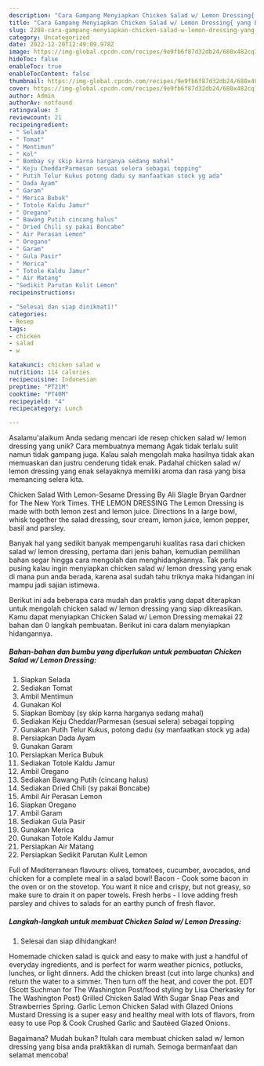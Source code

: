 ```yaml
---
description: "Cara Gampang Menyiapkan Chicken Salad w/ Lemon Dressing{ yang Enak Banget"
title: "Cara Gampang Menyiapkan Chicken Salad w/ Lemon Dressing{ yang Enak Banget"
slug: 2208-cara-gampang-menyiapkan-chicken-salad-w-lemon-dressing-yang-enak-banget
category: Uncategorized
date: 2022-12-20T12:49:09.978Z
image: https://img-global.cpcdn.com/recipes/9e9fb6f87d32db24/680x482cq70/chicken-salad-w-lemon-dressing-foto-resep-utama.jpg
hideToc: false
enableToc: true
enableTocContent: false
thumbnail: https://img-global.cpcdn.com/recipes/9e9fb6f87d32db24/680x482cq70/chicken-salad-w-lemon-dressing-foto-resep-utama.jpg
cover: https://img-global.cpcdn.com/recipes/9e9fb6f87d32db24/680x482cq70/chicken-salad-w-lemon-dressing-foto-resep-utama.jpg
author: Admin
authorAv: notfound
ratingvalue: 3
reviewcount: 21
recipeingredient:
- " Selada"
- " Tomat"
- " Mentimun"
- " Kol"
- " Bombay sy skip karna harganya sedang mahal"
- " Keju CheddarParmesan sesuai selera sebagai topping"
- " Putih Telur Kukus potong dadu sy manfaatkan stock yg ada"
- " Dada Ayam"
- " Garam"
- " Merica Bubuk"
- " Totole Kaldu Jamur"
- " Oregano"
- " Bawang Putih cincang halus"
- " Dried Chili sy pakai Boncabe"
- " Air Perasan Lemon"
- " Oregano"
- " Garam"
- " Gula Pasir"
- " Merica"
- " Totole Kaldu Jamur"
- " Air Matang"
- "Sedikit Parutan Kulit Lemon"
recipeinstructions:

- "Selesai dan siap dinikmati!"
categories:
- Resep
tags:
- chicken
- salad
- w

katakunci: chicken salad w 
nutrition: 114 calories
recipecuisine: Indonesian
preptime: "PT21M"
cooktime: "PT40M"
recipeyield: "4"
recipecategory: Lunch

---
```



Asalamu'alaikum Anda sedang mencari ide resep chicken salad w/ lemon dressing yang unik? Cara membuatnya memang Agak tidak terlalu sulit namun tidak gampang juga. Kalau salah mengolah maka hasilnya tidak akan memuaskan dan justru cenderung tidak enak. Padahal chicken salad w/ lemon dressing yang enak selayaknya memiliki aroma dan rasa yang bisa memancing selera kita.


Chicken Salad With Lemon-Sesame Dressing By Ali Slagle Bryan Gardner for The New York Times. THE LEMON DRESSING The Lemon Dressing is made with both lemon zest and lemon juice. Directions In a large bowl, whisk together the salad dressing, sour cream, lemon juice, lemon pepper, basil and parsley.

Banyak hal yang sedikit banyak mempengaruhi kualitas rasa dari chicken salad w/ lemon dressing, pertama dari jenis bahan, kemudian pemilihan bahan segar hingga cara mengolah dan menghidangkannya. Tak perlu pusing kalau ingin menyiapkan chicken salad w/ lemon dressing yang enak di mana pun anda berada, karena asal sudah tahu triknya maka hidangan ini mampu jadi sajian istimewa.


Berikut ini ada beberapa cara mudah dan praktis yang dapat diterapkan untuk mengolah chicken salad w/ lemon dressing yang siap dikreasikan. Kamu dapat menyiapkan Chicken Salad w/ Lemon Dressing memakai 22 bahan dan 0 langkah pembuatan. Berikut ini cara dalam menyiapkan hidangannya.

<!--inarticleads1-->

##### Bahan-bahan dan bumbu yang diperlukan untuk pembuatan Chicken Salad w/ Lemon Dressing:

1. Siapkan  Selada
1. Sediakan  Tomat
1. Ambil  Mentimun
1. Gunakan  Kol
1. Siapkan  Bombay (sy skip karna harganya sedang mahal)
1. Sediakan  Keju Cheddar/Parmesan (sesuai selera) sebagai topping
1. Gunakan  Putih Telur Kukus, potong dadu (sy manfaatkan stock yg ada)
1. Persiapkan  Dada Ayam
1. Gunakan  Garam
1. Persiapkan  Merica Bubuk
1. Sediakan  Totole Kaldu Jamur
1. Ambil  Oregano
1. Sediakan  Bawang Putih (cincang halus)
1. Sediakan  Dried Chili (sy pakai Boncabe)
1. Ambil  Air Perasan Lemon
1. Siapkan  Oregano
1. Ambil  Garam
1. Sediakan  Gula Pasir
1. Gunakan  Merica
1. Gunakan  Totole Kaldu Jamur
1. Persiapkan  Air Matang
1. Persiapkan Sedikit Parutan Kulit Lemon


Full of Mediterranean flavours: olives, tomatoes, cucumber, avocados, and chicken for a complete meal in a salad bowl! Bacon - Cook some bacon in the oven or on the stovetop. You want it nice and crispy, but not greasy, so make sure to drain it on paper towels. Fresh herbs - I love adding fresh parsley and chives to salads for an earthy punch of fresh flavor. 

<!--inarticleads2-->

##### Langkah-langkah untuk membuat Chicken Salad w/ Lemon Dressing:


1. Selesai dan siap dihidangkan!

Homemade chicken salad is quick and easy to make with just a handful of everyday ingredients, and is perfect for warm weather picnics, potlucks, lunches, or light dinners. Add the chicken breast (cut into large chunks) and return the water to a simmer. Then turn off the heat, and cover the pot. EDT (Scott Suchman for The Washington Post/food styling by Lisa Cherkasky for The Washington Post) Grilled Chicken Salad With Sugar Snap Peas and Strawberries Spring. Garlic Lemon Chicken Salad with Glazed Onions Mustard Dressing is a super easy and healthy meal with lots of flavors, from easy to use Pop &amp; Cook Crushed Garlic and Sautéed Glazed Onions. 

Bagaimana? Mudah bukan? Itulah cara membuat chicken salad w/ lemon dressing yang bisa anda praktikkan di rumah. Semoga bermanfaat dan selamat mencoba!
